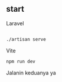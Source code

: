 ## start 

Laravel 
```bash 

./artisan serve

```

Vite 
```bash 
npm run dev 
```

Jalanin keduanya ya
